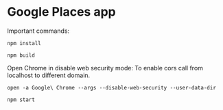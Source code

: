 # Google Places app

Important commands:

`npm install`

`npm build`


Open Chrome in disable web security mode: To enable cors call from localhost to different domain.

`open -a Google\ Chrome --args --disable-web-security --user-data-dir`

`npm start`